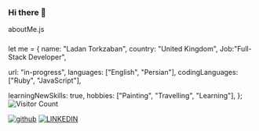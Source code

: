 ### Hi there 👋
 aboutMe.js
### 
let me = {
name: "Ladan Torkzaban",
country: "United Kingdom",
Job:"Full-Stack Developer",
  

url: "in-progress",
languages: ["English", "Persian"],
codingLanguages: ["Ruby", "JavaScript"],

learningNewSkills: true,
hobbies: ["Painting", "Travelling", "Learning"],
 };
                                          ![Visitor Count](https://profile-counter.glitch.me/{ladantork}/count.svg)
<!--
**ladantork/ladantork** is a ✨ _special_ ✨ repository because its `README.md` (this file) appears on your GitHub profile.

-->


[![github](https://img.shields.io/badge/GitHub-000000?style=for-the-badge&logo=GitHub&logoColor=white)](https://github.com/ladantork ) [![LINKEDIN](https://img.shields.io/badge/LinkedIn-0077B5?style=for-the-badge&logo=linkedin&logoColor=white)](https://www.linkedin.com/in/ladan-torkzaban-97867259/)

